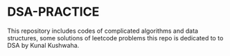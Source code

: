 # DSA-PRACTICE
This repository includes codes of complicated algorithms and data structures, some solutions of leetcode problems
this repo is dedicated to to DSA by Kunal Kushwaha. 
